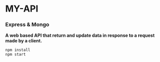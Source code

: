 # MY-API
### Express & Mongo
**A web based API that return and update data in response to a request made by a client.**

`npm install`
<br/> `npm start`


